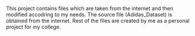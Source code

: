 This project contains files which are taken from the internet and then modified accodring to my needs.
The source file (Adidas_Dataset) is obtained from the internet.
Rest of the files are created by me as a personal project for my college.
